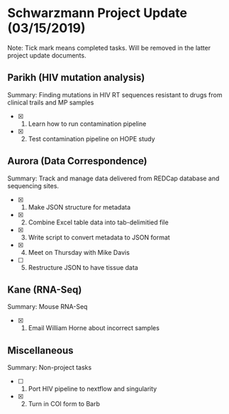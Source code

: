 # **Schwarzmann Project Update (03/15/2019)**
Note: Tick mark means completed tasks. Will be removed in the latter project update documents.

## Parikh (HIV mutation analysis)
Summary: Finding mutations in  HIV RT sequences resistant to drugs from clinical trails and MP samples
- [x] 1. Learn how to run contamination pipeline
- [x] 2. Test contamination pipeline on HOPE study

## Aurora (Data Correspondence)
Summary: Track and manage data delivered from REDCap database and sequencing sites.
- [x] 1. Make JSON structure for metadata
- [x] 2. Combine Excel table data into tab-delimitied file
- [x] 3. Write script to convert metadata to JSON format
- [x] 4. Meet on Thursday with Mike Davis
- [ ] 5. Restructure JSON to have tissue data

## Kane (RNA-Seq)
Summary: Mouse RNA-Seq
- [x] 1. Email William Horne about incorrect samples

## Miscellaneous
Summary: Non-project tasks
- [ ] 1. Port HIV pipeline to nextflow and singularity 
- [x] 2. Turn in COI form to Barb

